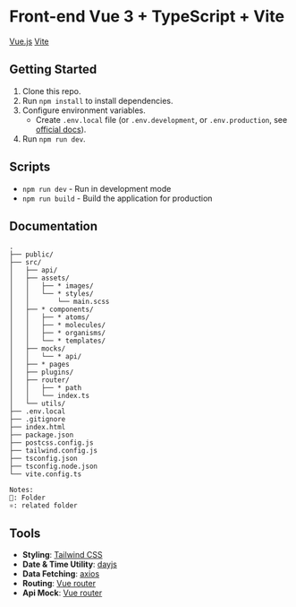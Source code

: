 # Front-end Vue 3 + TypeScript + Vite

[Vue.js](https://vuejs.org/) 
[Vite](https://vitejs.dev/)

## Getting Started

1. Clone this repo.
2. Run `npm install` to install dependencies.
3. Configure environment variables.
   - Create `.env.local` file (or `.env.development`, or `.env.production`, see [official docs](https://vitejs.dev/guide/env-and-mode.html#env-variables-and-modes)).
4. Run `npm run dev`.

## Scripts

- `npm run dev` - Run in development mode
- `npm run build` - Build the application for production

## Documentation
<!-- [https://kmart-office-docs.vercel.app/](https://kmart-office-docs.vercel.app/) -->

```raw
.
├── public/
├── src/
│   ├── api/
│   ├── assets/
│   │   ├── * images/
│   │   └── * styles/
│   │       └── main.scss
│   ├── * components/
│   │   ├── * atoms/
│   │   ├── * molecules/
│   │   ├── * organisms/
│   │   └── * templates/
│   ├── mocks/
│   │   └── * api/
│   ├── * pages
│   ├── plugins/
│   ├── router/
│   │   ├── * path
│   │   └── index.ts
│   └── utils/
├── .env.local
├── .gitignore
├── index.html
├── package.json
├── postcss.config.js
├── tailwind.config.js
├── tsconfig.json
├── tsconfig.node.json
└── vite.config.ts

Notes:
📂: Folder
⚛️: related folder
```

## Tools

- **Styling**: [Tailwind CSS](https://tailwindcss.com/)
- **Date & Time Utility**: [dayjs](https://day.js.org/)
- **Data Fetching**: [axios](https://github.com/axios/axios)
- **Routing**: [Vue router](https://router.vuejs.org/)
- **Api Mock**: [Vue router](https://mswjs.io/)

